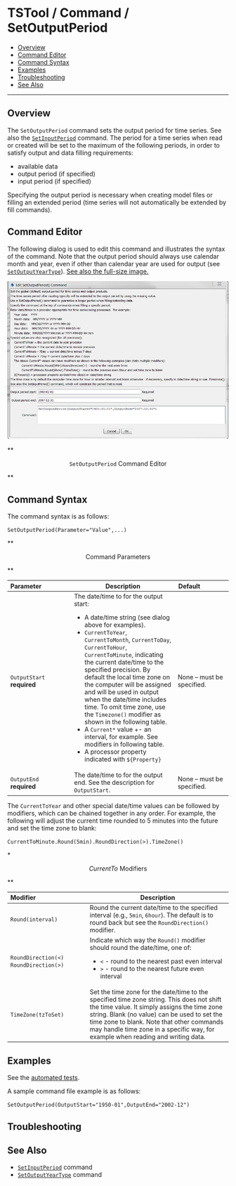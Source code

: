 # TSTool / Command / SetOutputPeriod #

* [Overview](#overview)
* [Command Editor](#command-editor)
* [Command Syntax](#command-syntax)
* [Examples](#examples)
* [Troubleshooting](#troubleshooting)
* [See Also](#see-also)

-------------------------

## Overview ##

The `SetOutputPeriod` command sets the output period for time series.
See also the [`SetInputPeriod`](../SetInputPeriod/SetInputPeriod) command.
The period for a time series when read or created will be set to the maximum of the following periods,
in order to satisfy output and data filling requirements:

* available data
* output period (if specified)
* input period (if specified)

Specifying the output period is necessary when creating model files or filling an extended period
(time series will not automatically be extended by fill commands).

## Command Editor ##

The following dialog is used to edit this command and illustrates the syntax of the command.
Note that the output period should always use calendar month and year,
even if other than calendar year are used for output (see [`SetOutputYearType`](../SetOutputYearType/SetOutputYearType)).
<a href="../SetOutputPeriod.png">See also the full-size image.</a>

![SetOutputPeriod](SetOutputPeriod.png)

**<p style="text-align: center;">
`SetOutputPeriod` Command Editor
</p>**

## Command Syntax ##

The command syntax is as follows:

```text
SetOutputPeriod(Parameter="Value",...)
```
**<p style="text-align: center;">
Command Parameters
</p>**

| **Parameter**&nbsp;&nbsp;&nbsp;&nbsp;&nbsp;&nbsp;&nbsp;&nbsp;&nbsp;&nbsp;&nbsp;&nbsp;&nbsp;&nbsp;&nbsp;&nbsp; | **Description** | **Default**&nbsp;&nbsp;&nbsp;&nbsp;&nbsp;&nbsp;&nbsp;&nbsp;&nbsp;&nbsp;&nbsp;&nbsp;&nbsp;&nbsp;&nbsp; |
| --------------|-----------------|----------------- |
|`OutputStart`<br>**required**|The date/time to for the output start:<ul><li>A date/time string (see dialog above for examples).</li><li>`CurrentToYear`, `CurrentToMonth`, `CurrentToDay`, `CurrentToHour`, `CurrentToMinute`, indicating the current date/time to the specified precision.  By default the local time zone on the computer will be assigned and will be used in output when the date/time includes time.  To omit time zone, use the `Timezone()` modifier as shown in the following table.</li><li>A `Current*` value +- an interval, for example.  See modifiers in following table.</li><li>A processor property indicated with `${Property}`|None – must be specified.|
|`OutputEnd`<br>**required**|The date/time to for the output end.  See the description for `OutputStart`.|None – must be specified.|

The `CurrentToYear` and other special date/time values can be followed by modifiers,
which can be chained together in any order.
For example, the following will adjust the current time rounded to 5 minutes into the future and set the time zone to blank:

```
CurrentToMinute.Round(5min).RoundDirection(>).TimeZone()
```

**<p style="text-align: center;">
CurrentTo* Modifiers
</p>**

| **Modifier**&nbsp;&nbsp;&nbsp;&nbsp;&nbsp;&nbsp;&nbsp;&nbsp;&nbsp;&nbsp;&nbsp;&nbsp;&nbsp;&nbsp;&nbsp;&nbsp;&nbsp;&nbsp;&nbsp;&nbsp;&nbsp;&nbsp;&nbsp;&nbsp;&nbsp;&nbsp;&nbsp;&nbsp;&nbsp; | **Description** |
|-----------------------|-----------------|
|`Round(interval)`|Round the current date/time to the specified interval (e.g., `5min`, `6hour`). The default is to round back but see the `RoundDirection()` modifier.|
|`RoundDirection(<)`<br>`RoundDirection(>)`|Indicate which way the `Round()` modifier should round the date/time, one of:<ul><li>`<` - round to the nearest past even interval</li><li>`>` - round to the nearest future even interval</li></ul>|
|`TimeZone(tzToSet)`|Set the time zone for the date/time to the specified time zone string.  This does not shift the time value.  It simply assigns the time zone string.  Blank (no value) can be used to set the time zone to blank.  Note that other commands may handle time zone in a specific way, for example when reading and writing data.|

## Examples ##

See the [automated tests](https://github.com/OpenWaterFoundation/cdss-app-tstool-test/tree/master/test/regression/commands/general/SetOutputPeriod).

A sample command file example is as follows:

```
SetOutputPeriod(OutputStart="1950-01",OutputEnd="2002-12")
```

## Troubleshooting ##

## See Also ##

* [`SetInputPeriod`](../SetInputPeriod/SetInputPeriod) command
* [`SetOutputYearType`](../SetOutputYearType/SetOutputYearType) command
